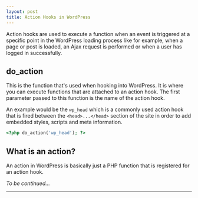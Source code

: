```yaml
---
layout: post
title: Action Hooks in WordPress
---
```


Action hooks are used to execute a function when an event is triggered at a specific point in the WordPress loading process like for example, when a page or post is loaded, an Ajax request is performed or when a user has logged in successfully.

## do_action

This is the function that's used when hooking into WordPress. It is where you can execute functions that are attached to an action hook. The first parameter passed to this function is the name of the action hook.

An example would be the `wp_head` which is a commonly used action hook that is fired between the `<head>...</head>` section of the site in order to add embedded styles, scripts and meta information.

```php
<?php do_action('wp_head'); ?>
```

## What is an action?

An action in WordPress is basically just a PHP function that is registered for an action hook.

_To be continued..._

---
